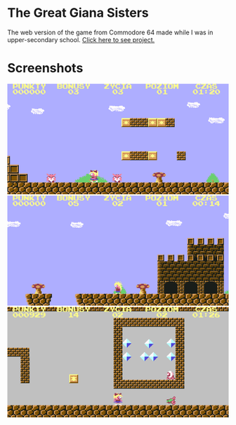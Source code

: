 # The Great Giana Sisters
The web version of the game from Commodore 64 made while I was in upper-secondary school. [Click here to see project.](https://kosiarznerek.github.io/the-great-giana-sisters/ProjektFinalny/index.html)

# Screenshots
![Screenshot_0](https://raw.githubusercontent.com/Kosiarznerek/the-great-giana-sisters/master/screenshots/0.png)
![Screenshot_1](https://raw.githubusercontent.com/Kosiarznerek/the-great-giana-sisters/master/screenshots/1.png)
![Screenshot_2](https://raw.githubusercontent.com/Kosiarznerek/the-great-giana-sisters/master/screenshots/2.png)
